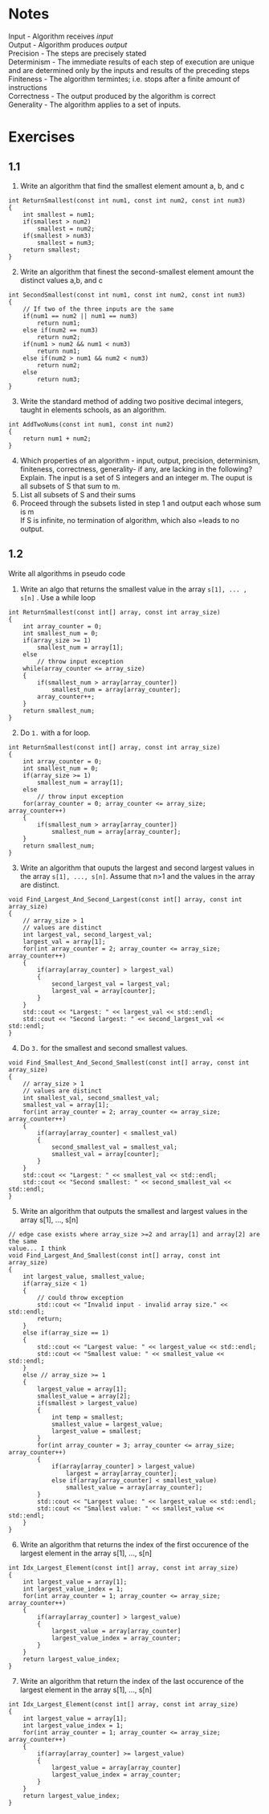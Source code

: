 # Notes
Input       - Algorithm receives *input*  
Output      - Algorithm produces *output*  
Precision   - The steps are precisely stated  
Determinism - The immediate results of each step of execution are unique and
are determined only by the inputs and results of the preceding steps  
Finiteness  - The algorithm termintes; i.e. stops after a finite amount of
instructions  
Correctness - The output produced by the algorithm is correct  
Generality  - The algorithm applies to a set of inputs.


# Exercises  
## 1.1  
1. Write an algorithm that find the smallest element amount a, b, and c
```"c++"
int ReturnSmallest(const int num1, const int num2, const int num3)
{
    int smallest = num1;
    if(smallest > num2)
        smallest = num2;
    if(smallest > num3)
        smallest = num3;
    return smallest;
}
```
2. Write an algorithm that finest the second-smallest element amount the
distinct values a,b, and c

```"c++"
int SecondSmallest(const int num1, const int num2, const int num3)
{
    // If two of the three inputs are the same
    if(num1 == num2 || num1 == num3)
        return num1;
    else if(num2 == num3)
        return num2;
    if(num1 > num2 && num1 < num3)
        return num1;
    else if(num2 > num1 && num2 < num3)
        return num2;
    else
        return num3;
}
```

3. Write the standard method of adding two positive decimal integers, taught in
elements schools, as an algorithm.
```"c++"
int AddTwoNums(const int num1, const int num2)
{
    return num1 + num2;
}
```

4. Which properties of an algorithm - input, output, precision, determinism,
finiteness, correctness, generality- if any, are lacking in the following?
Explain. The input is a set of S integers and an integer m. The ouput is all
subsets of S that sum to m.
  1. List all subsets of S and their sums
  2. Proceed through the subsets listed in step 1 and output each whose sum is m  
If S is infinite, no termination of algorithm, which also =leads to no output.  

## 1.2
Write all algorithms in pseudo code
1. Write an algo that returns the smallest value in the array `s[1], ... , s[n]`
. Use a while loop
```"c++"
int ReturnSmallest(const int[] array, const int array_size)
{
    int array_counter = 0;
    int smallest_num = 0;
    if(array_size >= 1)
        smallest_num = array[1];
    else
        // throw input exception
    while(array_counter <= array_size)
    {
        if(smallest_num > array[array_counter])
            smallest_num = array[array_counter];
        array_counter++;
    }
    return smallest_num;
}
```

2. Do `1.` with a for loop.
```"c++"
int ReturnSmallest(const int[] array, const int array_size)
{
    int array_counter = 0;
    int smallest_num = 0;
    if(array_size >= 1)
        smallest_num = array[1];
    else
        // throw input exception
    for(array_counter = 0; array_counter <= array_size; array_counter++)
    {
        if(smallest_num > array[array_counter])
            smallest_num = array[array_counter];
    }
    return smallest_num;
}
```

3. Write an algorithm that ouputs the largest and second largest values in the
array `s[1], ..., s[n]`. Assume that n>1 and the values in the array are
distinct.
```"c++"
void Find_Largest_And_Second_Largest(const int[] array, const int array_size)
{
    // array_size > 1
    // values are distinct
    int largest_val, second_largest_val;
    largest_val = array[1];
    for(int array_counter = 2; array_counter <= array_size; array_counter++)
    {
        if(array[array_counter] > largest_val)
        {
            second_largest_val = largest_val;
            largest_val = array[counter];
        }
    }
    std::cout << "Largest: " << largest_val << std::endl;
    std::cout << "Second largest: " << second_largest_val << std::endl;
}
```

4. Do `3.` for the smallest and second smallest values.
```"c++"
void Find_Smallest_And_Second_Smallest(const int[] array, const int array_size)
{
    // array_size > 1
    // values are distinct
    int smallest_val, second_smallest_val;
    smallest_val = array[1];
    for(int array_counter = 2; array_counter <= array_size; array_counter++)
    {
        if(array[array_counter] < smallest_val)
        {
            second_smallest_val = smallest_val;
            smallest_val = array[counter];
        }
    }
    std::cout << "Largest: " << smallest_val << std::endl;
    std::cout << "Second smallest: " << second_smallest_val << std::endl;
}
```

5. Write an algorithm that outputs the smallest and largest values in the array
s[1], ..., s[n]
```"c++"
// edge case exists where array_size >=2 and array[1] and array[2] are the same
value... I think
void Find_Largest_And_Smallest(const int[] array, const int array_size)
{
    int largest_value, smallest_value;
    if(array_size < 1)  
    {
        // could throw exception
        std::cout << "Invalid input - invalid array size." << std::endl;
        return;
    }
    else if(array_size == 1)
    {
        std::cout << "Largest value: " << largest_value << std::endl;
        std::cout << "Smallest value: " << smallest_value << std::endl;
    }
    else // array_size >= 1
    {
        largest_value = array[1];
        smallest_value = array[2];
        if(smallest > largest_value)
        {
            int temp = smallest;
            smallest_value = largest_value;
            largest_value = smallest;
        }
        for(int array_counter = 3; array_counter <= array_size; array_counter++)
        {
            if(array[array_counter] > largest_value)
                largest = array[array_counter];
            else if(array[array_counter] < smallest_value)
                smallest_value = array[array_counter];
        }
        std::cout << "Largest value: " << largest_value << std::endl;
        std::cout << "Smallest value: " << smallest_value << std::endl;
    }
}
```

6. Write an algorithm that returns the index of the first occurence of the
largest element in the array s[1], ..., s[n]
```"c++"
int Idx_Largest_Element(const int[] array, const int array_size)
{
    int largest_value = array[1];
    int largest_value_index = 1;
    for(int array_counter = 1; array_counter <= array_size; array_counter++)
    {
        if(array[array_counter] > largest_value)
        {
            largest_value = array[array_counter]
            largest_value_index = array_counter;
        }
    }
    return largest_value_index;
}
```

7. Write an algorithm that return the index of the last occurence of the largest
element in the array s[1], ..., s[n]
```"c++"
int Idx_Largest_Element(const int[] array, const int array_size)
{
    int largest_value = array[1];
    int largest_value_index = 1;
    for(int array_counter = 1; array_counter <= array_size; array_counter++)
    {
        if(array[array_counter] >= largest_value)
        {
            largest_value = array[array_counter]
            largest_value_index = array_counter;
        }
    }
    return largest_value_index;
}
```
